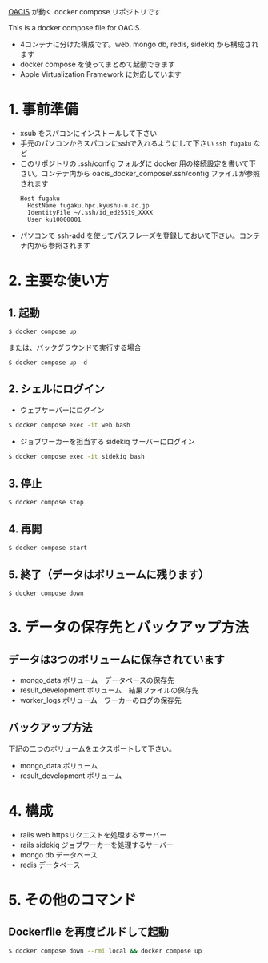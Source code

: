 [OACIS](https://github.com/crest-cassia/oacis) が動く docker compose リポジトリです

This is a docker compose file for OACIS.

- 4コンテナに分けた構成です。web, mongo db, redis, sidekiq から構成されます
- docker compose を使ってまとめて起動できます
- Apple Virtualization Framework に対応しています

# 1. 事前準備
- xsub をスパコンにインストールして下さい
- 手元のパソコンからスパコンにsshで入れるようにして下さい `ssh fugaku` など
- このリポジトリの .ssh/config フォルダに docker 用の接続設定を書いて下さい。コンテナ内から oacis_docker_compose/.ssh/config ファイルが参照されます
  ```ssh-config
  Host fugaku
    HostName fugaku.hpc.kyushu-u.ac.jp
    IdentityFile ~/.ssh/id_ed25519_XXXX
    User ku10000001
  ```
- パソコンで ssh-add を使ってパスフレーズを登録しておいて下さい。コンテナ内から参照されます

# 2. 主要な使い方
## 1. 起動
```shell
$ docker compose up
```
または、バックグラウンドで実行する場合
```shell
$ docker compose up -d
```

## 2. シェルにログイン
- ウェブサーバーにログイン
```zsh
$ docker compose exec -it web bash
```

- ジョブワーカーを担当する sidekiq サーバーにログイン
```zsh
$ docker compose exec -it sidekiq bash
```

## 3. 停止
```shell
$ docker compose stop
```

## 4. 再開
```shell
$ docker compose start
```

## 5. 終了（データはボリュームに残ります）
```shell
$ docker compose down
```

# 3. データの保存先とバックアップ方法
## データは3つのボリュームに保存されています
- mongo_data ボリューム　データベースの保存先
- result_development ボリューム　結果ファイルの保存先
- worker_logs ボリューム　ワーカーのログの保存先

## バックアップ方法
下記の二つのボリュームをエクスポートして下さい。
- mongo_data ボリューム
- result_development ボリューム

# 4. 構成
- rails web httpsリクエストを処理するサーバー
- rails sidekiq ジョブワーカーを処理するサーバー
- mongo db データベース
- redis データベース

# 5. その他のコマンド
## Dockerfile を再度ビルドして起動
```zsh
$ docker compose down --rmi local && docker compose up
```
